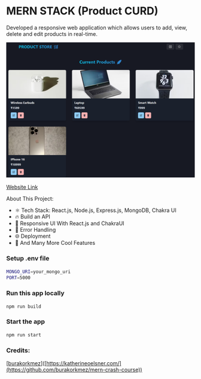# MERN STACK (Product CURD)

Developed a responsive web application which allows users to add, view, delete and edit products in real-time.

![image_alt](https://github.com/p-sher4win/mern-stack-proj/blob/832e491c5b0d2685669492480bbff5b204006a6d/frontend/public/mern-stack-proj.png)

[Website Link](https://mern-stack-proj-3o5g.onrender.com)

About This Project:

- ⚛️ Tech Stack: React.js, Node.js, Express.js, MongoDB, Chakra UI
- 🔥 Build an API
- 📱 Responsive UI With React.js and ChakraUI
- 🐞 Error Handling
- 🌐 Deployment
- 🚀 And Many More Cool Features

### Setup .env file

```bash
MONGO_URI=your_mongo_uri
PORT=5000
```

### Run this app locally

```bash
npm run build
```

### Start the app

```bash
npm run start
```

### Credits:

[[burakorkmez](https://img.shields.io/badge/my_portfolio-000?style=for-the-badge&logo=ko-fi&logoColor=white)]([https://katherineoelsner.com/](https://github.com/burakorkmez/mern-crash-course))
